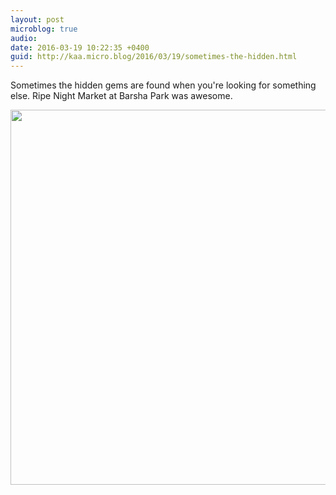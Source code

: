 ```yaml
---
layout: post
microblog: true
audio: 
date: 2016-03-19 10:22:35 +0400
guid: http://kaa.micro.blog/2016/03/19/sometimes-the-hidden.html
---
```

Sometimes the hidden gems are found when you're looking for something else. Ripe Night Market at Barsha Park was awesome.

<img src="https://micro.kaa.bz/uploads/2018/9c515eb88c.jpg" width="600" height="600" />
